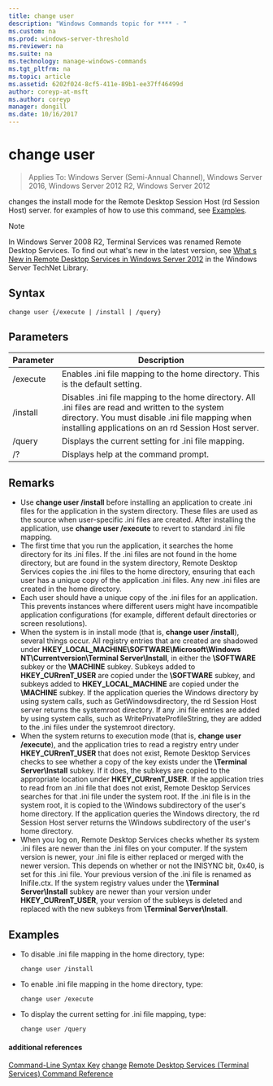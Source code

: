 ```yaml
---
title: change user
description: "Windows Commands topic for **** - "
ms.custom: na
ms.prod: windows-server-threshold
ms.reviewer: na
ms.suite: na
ms.technology: manage-windows-commands
ms.tgt_pltfrm: na
ms.topic: article
ms.assetid: 6202f024-8cf5-411e-89b1-ee37ff46499d
author: coreyp-at-msft
ms.author: coreyp
manager: dongill
ms.date: 10/16/2017
---
```

# change user

>Applies To: Windows Server (Semi-Annual Channel), Windows Server 2016, Windows Server 2012 R2, Windows Server 2012

changes the install mode for the Remote Desktop Session Host (rd Session Host) server.
for examples of how to use this command, see [Examples](#BKMK_examples).
> [!NOTE]
> In Windows Server 2008 R2, Terminal Services was renamed Remote Desktop Services. To find out what's new in the latest version, see [What s New in Remote Desktop Services in Windows Server 2012](https://technet.microsoft.com/library/hh831527) in the Windows Server TechNet Library.
## Syntax
```
change user {/execute | /install | /query}
```
## Parameters
|Parameter|Description|
|-------|--------|
|/execute|Enables .ini file mapping to the home directory. This is the default setting.|
|/install|Disables .ini file mapping to the home directory. All .ini files are read and written to the system directory. You must disable .ini file mapping when installing applications on an rd Session Host server.|
|/query|Displays the current setting for .ini file mapping.|
|/?|Displays help at the command prompt.|
## Remarks
-   Use **change user /install** before installing an application to create .ini files for the application in the system directory. These files are used as the source when user-specific .ini files are created. After installing the application, use **change user /execute** to revert to standard .ini file mapping.
-   The first time that you run the application, it searches the home directory for its .ini files. If the .ini files are not found in the home directory, but are found in the system directory, Remote Desktop Services copies the .ini files to the home directory, ensuring that each user has a unique copy of the application .ini files. Any new .ini files are created in the home directory.
-   Each user should have a unique copy of the .ini files for an application. This prevents instances where different users might have incompatible application configurations (for example, different default directories or screen resolutions).
-   When the system is in install mode (that is, **change user /install**), several things occur. All registry entries that are created are shadowed under **HKEY_LOCAL_MACHINE\SOFTWARE\Microsoft\Windows NT\Currentversion\Terminal Server\Install**, in either the **\SOFTWARE** subkey or the **\MACHINE** subkey. Subkeys added to **HKEY_CURrenT_USER** are copied under the **\SOFTWARE** subkey, and subkeys added to **HKEY_LOCAL_MACHINE** are copied under the **\MACHINE** subkey. If the application queries the Windows directory by using system calls, such as GetWindowsdirectory, the rd Session Host server returns the systemroot directory. If any .ini file entries are added by using system calls, such as WritePrivateProfileString, they are added to the .ini files under the systemroot directory.
-   When the system returns to execution mode (that is, **change user /execute**), and the application tries to read a registry entry under **HKEY_CURrenT_USER** that does not exist, Remote Desktop Services checks to see whether a copy of the key exists under the **\Terminal Server\Install** subkey. If it does, the subkeys are copied to the appropriate location under **HKEY_CURrenT_USER**. If the application tries to read from an .ini file that does not exist, Remote Desktop Services searches for that .ini file under the system root. If the .ini file is in the system root, it is copied to the \Windows subdirectory of the user's home directory. If the application queries the Windows directory, the rd Session Host server returns the \Windows subdirectory of the user's home directory.
-   When you log on, Remote Desktop Services checks whether its system .ini files are newer than the .ini files on your computer. If the system version is newer, your .ini file is either replaced or merged with the newer version. This depends on whether or not the INISYNC bit, 0x40, is set for this .ini file. Your previous version of the .ini file is renamed as Inifile.ctx. If the system registry values under the **\Terminal Server\Install** subkey are newer than your version under **HKEY_CURrenT_USER**, your version of the subkeys is deleted and replaced with the new subkeys from **\Terminal Server\Install**.
## <a name="BKMK_examples"></a>Examples
-   To disable .ini file mapping in the home directory, type:
    ```
    change user /install
    ```
-   To enable .ini file mapping in the home directory, type:
    ```
    change user /execute
    ```
-   To display the current setting for .ini file mapping, type:
    ```
    change user /query
    ```
#### additional references
[Command-Line Syntax Key](command-line-syntax-key.md)
[change](change.md)
[Remote Desktop Services &#40;Terminal Services&#41; Command Reference](remote-desktop-services-terminal-services-command-reference.md)
